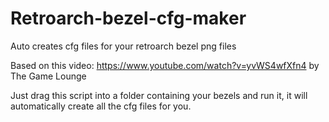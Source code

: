# Retroarch-bezel-cfg-maker
Auto creates cfg files for your retroarch bezel png files

Based on this video: https://www.youtube.com/watch?v=yvWS4wfXfn4 by The Game Lounge 

Just drag this script into a folder containing your bezels and run it, it will automatically create all the cfg files for you.
